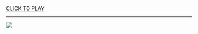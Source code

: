 
<a href="https://premium76.site?title=snake_game_in_java&ref=12M">CLICK TO PLAY</a></h3>
<hr>

<a href="https://premium76.site?title=snake_game_in_java&ref=12M"><img src="https://clearcache.store/games.png"></a>


